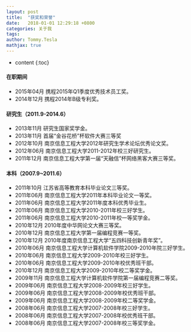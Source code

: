 ```yaml
---
layout: post
title:  "获奖和荣誉"
date:   2018-01-01 12:29:18 +0800 
categories: 关于我
tags:
author: Tommy.Tesla
mathjax: true
---
```


* content
{:toc}

#### 在职期间
* 2015年04月 携程2015年Q1季度优秀技术员工奖。
* 2014年12月 携程2014年B级专利奖。

#### 研究生（2011.9-2014.6）
* 2013年11月 研究生国家奖学金。
* 2013年11月 首届“金谷花桥”杯软件大赛三等奖
* 2012年10月 南京信息工程大学2012年研究生学术论坛优秀论文奖。
* 2012年06月 南京信息工程大学2011-2012年校三好研究生。
* 2011年12月 南京信息工程大学第一届“天融信”杯网络黑客大赛三等奖。

#### 本科（2007.9~2011.6）
* 2011年10月 江苏省高等教育本科毕业论文三等奖。
* 2011年06月 南京信息工程大学2011年本科毕业论文一等奖。
* 2011年06月 南京信息工程大学2011年度本科优秀毕业生。 
* 2011年06月 南京信息工程大学2010-2011年校三好学生。
* 2011年06月 南京信息工程大学2010-2011年校一等奖学金。
* 2010年12月 2010年度中华网论文大赛三等奖。 
* 2010年12月 南京信息工程大学第一届编程竞赛一等奖。
* 2010年12月 2010年度南京信息工程大学“五四科技创新青年奖”。
* 2010年06月 南京信息工程大学计算机软件学院2009-2010年院三好学生。
* 2010年06月 南京信息工程大学2009-2010年校三好学生。
* 2010年06月 南京信息工程大学2009-2010年校优秀班干部。
* 2010年12月 南京信息工程大学2009-2010年校二等奖学金。
* 2009年11月 南京信息工程大学计算机软件学院第一届编程竞赛二等奖。
* 2009年06月 南京信息工程大学2008-2009年校三好学生。
* 2009年06月 南京信息工程大学2008-2009年校优秀班干部。
* 2009年06月 南京信息工程大学2008-2009年校二等奖学金。
* 2008年06月 南京信息工程大学2007-2008年校三好学生。 
* 2008年06月 南京信息工程大学2007-2008年校优秀班干部。
* 2008年06月 南京信息工程大学2007-2008年校三等奖学金。